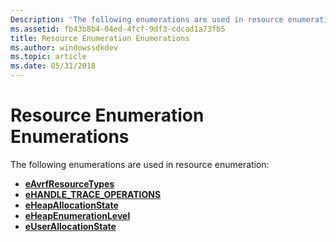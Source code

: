 ```yaml
---
Description: 'The following enumerations are used in resource enumeration:'
ms.assetid: fb43b8b4-04ed-4fcf-9df3-cdcad1a73fb5
title: Resource Enumeration Enumerations
ms.author: windowssdkdev
ms.topic: article
ms.date: 05/31/2018
---
```


# Resource Enumeration Enumerations

The following enumerations are used in resource enumeration:

-   [**eAvrfResourceTypes**](/windows/desktop/api/Avrfsdk/ne-avrfsdk-eavrfresourcetypes)
-   [**eHANDLE\_TRACE\_OPERATIONS**](/windows/desktop/api/Avrfsdk/ne-avrfsdk-ehandle_trace_operations)
-   [**eHeapAllocationState**](/windows/desktop/api/Avrfsdk/ne-avrfsdk-eheapallocationstate)
-   [**eHeapEnumerationLevel**](/windows/desktop/api/Avrfsdk/ne-avrfsdk-eheapenumerationlevel)
-   [**eUserAllocationState**](/windows/desktop/api/Avrfsdk/ne-avrfsdk-euserallocationstate)

 

 



